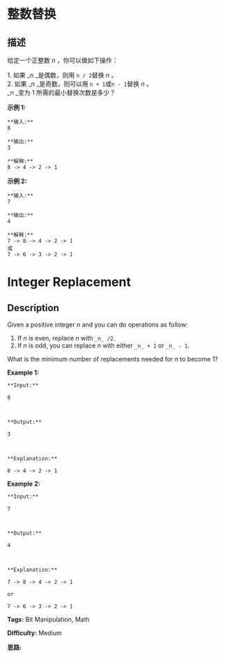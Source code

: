 # 整数替换

## 描述

给定一个正整数  _n_ ，你可以做如下操作：

1\. 如果  _n  _是偶数，则用 `n / 2`替换  _n_ 。  
2\. 如果  _n  _是奇数，则可以用 `n + 1`或`n - 1`替换  _n_ 。  
_n  _变为 1 所需的最小替换次数是多少？

**示例 1:**

    
    
    **输入:**
    8
    
    **输出:**
    3
    
    **解释:**
    8 -> 4 -> 2 -> 1
    

**示例 2:**

    
    
    **输入:**
    7
    
    **输出:**
    4
    
    **解释:**
    7 -> 8 -> 4 -> 2 -> 1
    或
    7 -> 6 -> 3 -> 2 -> 1
    



# Integer Replacement

## Description



Given a positive integer _n_ and you can do operations as follow:

  1. If _n_ is even, replace _n_ with `_n_ /2`.
  2. If _n_ is odd, you can replace _n_ with either `_n_ + 1` or `_n_ - 1`.

What is the minimum number of replacements needed for _n_ to become 1?

**Example 1:**

    
    
    **Input:**
    8
    
    **Output:**
    3
    
    **Explanation:**
    8 -> 4 -> 2 -> 1
    

**Example 2:**

    
    
    **Input:**
    7
    
    **Output:**
    4
    
    **Explanation:**
    7 -> 8 -> 4 -> 2 -> 1
    or
    7 -> 6 -> 3 -> 2 -> 1
    


**Tags:** Bit Manipulation, Math

**Difficulty:** Medium

**思路:**
